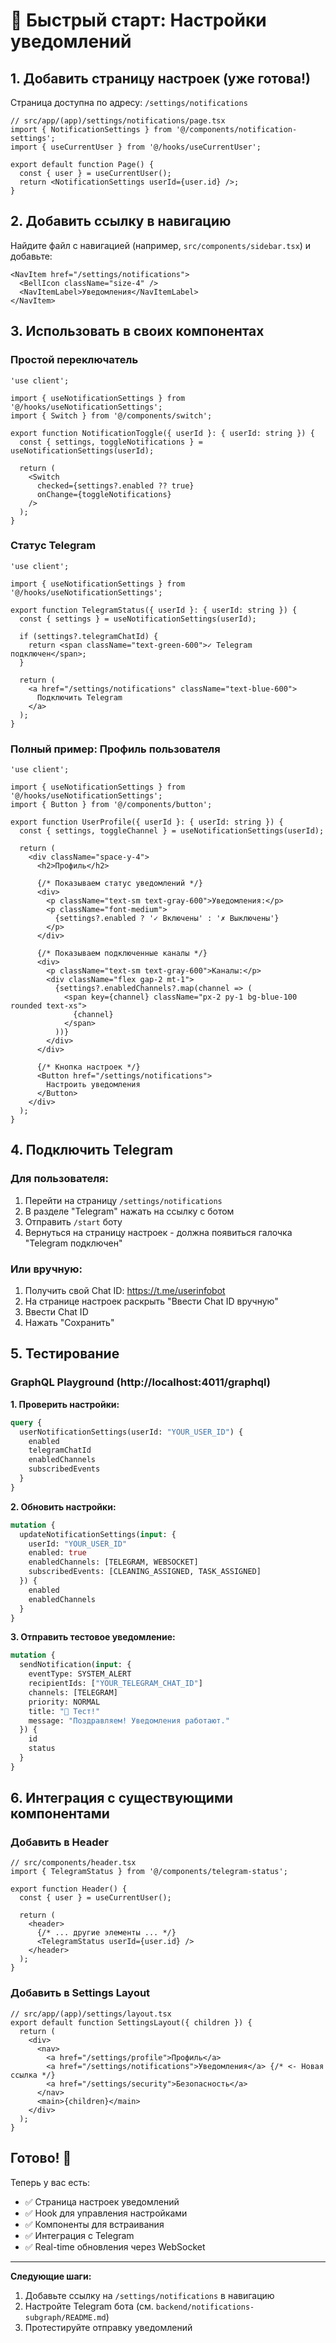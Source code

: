 # 🚀 Быстрый старт: Настройки уведомлений

## 1. Добавить страницу настроек (уже готова!)

Страница доступна по адресу: `/settings/notifications`

```tsx
// src/app/(app)/settings/notifications/page.tsx
import { NotificationSettings } from '@/components/notification-settings';
import { useCurrentUser } from '@/hooks/useCurrentUser';

export default function Page() {
  const { user } = useCurrentUser();
  return <NotificationSettings userId={user.id} />;
}
```

## 2. Добавить ссылку в навигацию

Найдите файл с навигацией (например, `src/components/sidebar.tsx`) и добавьте:

```tsx
<NavItem href="/settings/notifications">
  <BellIcon className="size-4" />
  <NavItemLabel>Уведомления</NavItemLabel>
</NavItem>
```

## 3. Использовать в своих компонентах

### Простой переключатель

```tsx
'use client';

import { useNotificationSettings } from '@/hooks/useNotificationSettings';
import { Switch } from '@/components/switch';

export function NotificationToggle({ userId }: { userId: string }) {
  const { settings, toggleNotifications } = useNotificationSettings(userId);
  
  return (
    <Switch
      checked={settings?.enabled ?? true}
      onChange={toggleNotifications}
    />
  );
}
```

### Статус Telegram

```tsx
'use client';

import { useNotificationSettings } from '@/hooks/useNotificationSettings';

export function TelegramStatus({ userId }: { userId: string }) {
  const { settings } = useNotificationSettings(userId);
  
  if (settings?.telegramChatId) {
    return <span className="text-green-600">✓ Telegram подключен</span>;
  }
  
  return (
    <a href="/settings/notifications" className="text-blue-600">
      Подключить Telegram
    </a>
  );
}
```

### Полный пример: Профиль пользователя

```tsx
'use client';

import { useNotificationSettings } from '@/hooks/useNotificationSettings';
import { Button } from '@/components/button';

export function UserProfile({ userId }: { userId: string }) {
  const { settings, toggleChannel } = useNotificationSettings(userId);
  
  return (
    <div className="space-y-4">
      <h2>Профиль</h2>
      
      {/* Показываем статус уведомлений */}
      <div>
        <p className="text-sm text-gray-600">Уведомления:</p>
        <p className="font-medium">
          {settings?.enabled ? '✓ Включены' : '✗ Выключены'}
        </p>
      </div>
      
      {/* Показываем подключенные каналы */}
      <div>
        <p className="text-sm text-gray-600">Каналы:</p>
        <div className="flex gap-2 mt-1">
          {settings?.enabledChannels?.map(channel => (
            <span key={channel} className="px-2 py-1 bg-blue-100 rounded text-xs">
              {channel}
            </span>
          ))}
        </div>
      </div>
      
      {/* Кнопка настроек */}
      <Button href="/settings/notifications">
        Настроить уведомления
      </Button>
    </div>
  );
}
```

## 4. Подключить Telegram

### Для пользователя:

1. Перейти на страницу `/settings/notifications`
2. В разделе "Telegram" нажать на ссылку с ботом
3. Отправить `/start` боту
4. Вернуться на страницу настроек - должна появиться галочка "Telegram подключен"

### Или вручную:

1. Получить свой Chat ID: https://t.me/userinfobot
2. На странице настроек раскрыть "Ввести Chat ID вручную"
3. Ввести Chat ID
4. Нажать "Сохранить"

## 5. Тестирование

### GraphQL Playground (http://localhost:4011/graphql)

**1. Проверить настройки:**
```graphql
query {
  userNotificationSettings(userId: "YOUR_USER_ID") {
    enabled
    telegramChatId
    enabledChannels
    subscribedEvents
  }
}
```

**2. Обновить настройки:**
```graphql
mutation {
  updateNotificationSettings(input: {
    userId: "YOUR_USER_ID"
    enabled: true
    enabledChannels: [TELEGRAM, WEBSOCKET]
    subscribedEvents: [CLEANING_ASSIGNED, TASK_ASSIGNED]
  }) {
    enabled
    enabledChannels
  }
}
```

**3. Отправить тестовое уведомление:**
```graphql
mutation {
  sendNotification(input: {
    eventType: SYSTEM_ALERT
    recipientIds: ["YOUR_TELEGRAM_CHAT_ID"]
    channels: [TELEGRAM]
    priority: NORMAL
    title: "🎉 Тест!"
    message: "Поздравляем! Уведомления работают."
  }) {
    id
    status
  }
}
```

## 6. Интеграция с существующими компонентами

### Добавить в Header

```tsx
// src/components/header.tsx
import { TelegramStatus } from '@/components/telegram-status';

export function Header() {
  const { user } = useCurrentUser();
  
  return (
    <header>
      {/* ... другие элементы ... */}
      <TelegramStatus userId={user.id} />
    </header>
  );
}
```

### Добавить в Settings Layout

```tsx
// src/app/(app)/settings/layout.tsx
export default function SettingsLayout({ children }) {
  return (
    <div>
      <nav>
        <a href="/settings/profile">Профиль</a>
        <a href="/settings/notifications">Уведомления</a> {/* <- Новая ссылка */}
        <a href="/settings/security">Безопасность</a>
      </nav>
      <main>{children}</main>
    </div>
  );
}
```

## Готово! 🎉

Теперь у вас есть:
- ✅ Страница настроек уведомлений
- ✅ Hook для управления настройками
- ✅ Компоненты для встраивания
- ✅ Интеграция с Telegram
- ✅ Real-time обновления через WebSocket

---

**Следующие шаги:**
1. Добавьте ссылку на `/settings/notifications` в навигацию
2. Настройте Telegram бота (см. `backend/notifications-subgraph/README.md`)
3. Протестируйте отправку уведомлений

